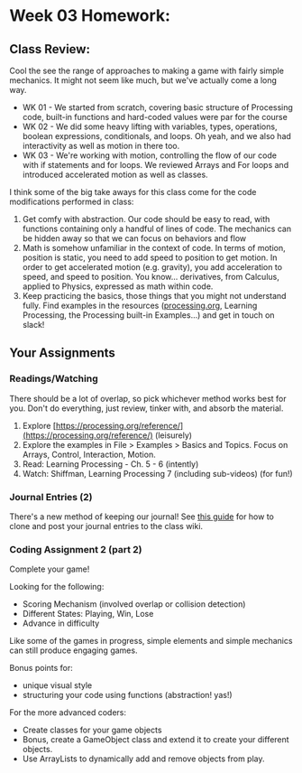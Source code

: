 # Week 03 Homework:

## Class Review:

Cool the see the range of approaches to making a game with fairly simple mechanics. It might not seem like much, but we've actually come a long way.

* WK 01 - We started from scratch, covering basic structure of Processing code, built-in functions and hard-coded values were par for the course
* WK 02 - We did some heavy lifting with variables, types, operations, boolean expressions, conditionals, and loops. Oh yeah, and we also had interactivity as well as motion in there too.
* WK 03 - We're working with motion, controlling the flow of our code with if statements and for loops. We reviewed Arrays and For loops and introduced accelerated motion as well as classes.

I think some of the big take aways for this class come for the code modifications performed in class:

1. Get comfy with abstraction. Our code should be easy to read, with functions containing only a handful of lines of code. The mechanics can be hidden away so that we can focus on behaviors and flow
2. Math is somehow unfamiliar in the context of code. In terms of motion, position is static, you need to add speed to position to get motion. In order to get accelerated motion (e.g. gravity), you add acceleration to speed, and speed to position. You know... derivatives, from Calculus, applied to Physics, expressed as math within code.
3. Keep practicing the basics, those things that you might not understand fully. Find examples in the resources ([processing.org](processing.org/reference), Learning Processing, the Processing built-in Examples...) and get in touch on slack!

## Your Assignments

### Readings/Watching

There should be a lot of overlap, so pick whichever method works best for you. Don't do everything, just review, tinker with, and absorb the material.

1. Explore [https://processing.org/reference/](https://processing.org/reference/) (leisurely)
2. Explore the examples in File > Examples > Basics and Topics. Focus on Arrays, Control, Interaction, Motion.
3. Read: Learning Processing - Ch. 5 - 6 (intently)
4. Watch: Shiffman, Learning Processing 7 (including sub-videos) (for fun!)

### Journal Entries (2)

There's a new method of keeping our journal! See [this guide](https://github.com/pds-nyu-idm-cc/DM-GY-6063-Creative-Coding-Spring-2019-Stearns/blob/master/wiki_help/wiki_help.md) for how to clone and post your journal entries to the class wiki.

### Coding Assignment 2 (part 2)

Complete your game!

Looking for the following:

* Scoring Mechanism (involved overlap or collision detection)
* Different States: Playing, Win, Lose
* Advance in difficulty

Like some of the games in progress, simple elements and simple mechanics can still produce engaging games.

Bonus points for:

* unique visual style
* structuring your code using functions (abstraction! yas!)

For the more advanced coders:

* Create classes for your game objects
* Bonus, create a GameObject class and extend it to create your different objects.
* Use ArrayLists to dynamically add and remove objects from play.
	